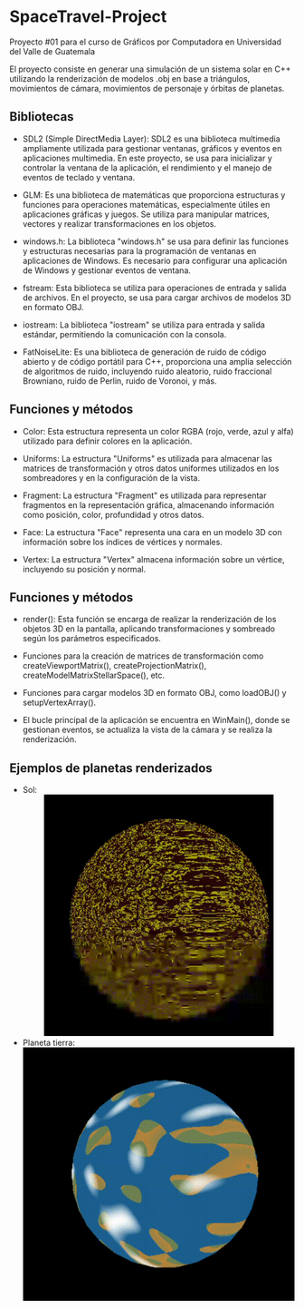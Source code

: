 # SpaceTravel-Project
Proyecto #01 para el curso de Gráficos por Computadora en Universidad del Valle de Guatemala

El proyecto consiste en generar una simulación de un sistema solar en C++ utilizando la renderización de modelos .obj en base a triángulos, movimientos de cámara, movimientos de personaje y órbitas de planetas. 

## Bibliotecas
- SDL2 (Simple DirectMedia Layer): SDL2 es una biblioteca multimedia ampliamente utilizada para gestionar ventanas, gráficos y eventos en aplicaciones multimedia. En este proyecto, se usa para inicializar y controlar la ventana de la aplicación, el rendimiento y el manejo de eventos de teclado y ventana.

- GLM: Es una biblioteca de matemáticas que proporciona estructuras y funciones para operaciones matemáticas, especialmente útiles en aplicaciones gráficas y juegos. Se utiliza para manipular matrices, vectores y realizar transformaciones en los objetos.

- windows.h: La biblioteca "windows.h" se usa para definir las funciones y estructuras necesarias para la programación de ventanas en aplicaciones de Windows. Es necesario para configurar una aplicación de Windows y gestionar eventos de ventana.

- fstream: Esta biblioteca se utiliza para operaciones de entrada y salida de archivos. En el proyecto, se usa para cargar archivos de modelos 3D en formato OBJ.

- iostream: La biblioteca "iostream" se utiliza para entrada y salida estándar, permitiendo la comunicación con la consola.
- FatNoiseLite: Es una biblioteca de generación de ruido de código abierto y de código portátil para C++, proporciona una amplia selección de algoritmos de ruido, incluyendo ruido aleatorio, ruido fraccional Browniano, ruido de Perlin, ruido de Voronoi, y más.

## Funciones y métodos
- Color: Esta estructura representa un color RGBA (rojo, verde, azul y alfa) utilizado para definir colores en la aplicación.

- Uniforms: La estructura "Uniforms" es utilizada para almacenar las matrices de transformación y otros datos uniformes utilizados en los sombreadores y en la configuración de la vista.

- Fragment: La estructura "Fragment" es utilizada para representar fragmentos en la representación gráfica, almacenando información como posición, color, profundidad y otros datos.

- Face: La estructura "Face" representa una cara en un modelo 3D con información sobre los índices de vértices y normales.

- Vertex: La estructura "Vertex" almacena información sobre un vértice, incluyendo su posición y normal.

## Funciones y métodos

- render(): Esta función se encarga de realizar la renderización de los objetos 3D en la pantalla, aplicando transformaciones y sombreado según los parámetros especificados.

- Funciones para la creación de matrices de transformación como createViewportMatrix(), createProjectionMatrix(), createModelMatrixStellarSpace(), etc.

- Funciones para cargar modelos 3D en formato OBJ, como loadOBJ() y setupVertexArray().

- El bucle principal de la aplicación se encuentra en WinMain(), donde se gestionan eventos, se actualiza la vista de la cámara y se realiza la renderización.

## Ejemplos de planetas renderizados

- Sol:
  <div align="center">
      <img src="Sun.gif" alt="Gif del sol">
  </div>
- Planeta tierra:
  <div align="center">
      <img src="Tierra.gif" alt="Gif de la tierra">
  </div>
  
  
